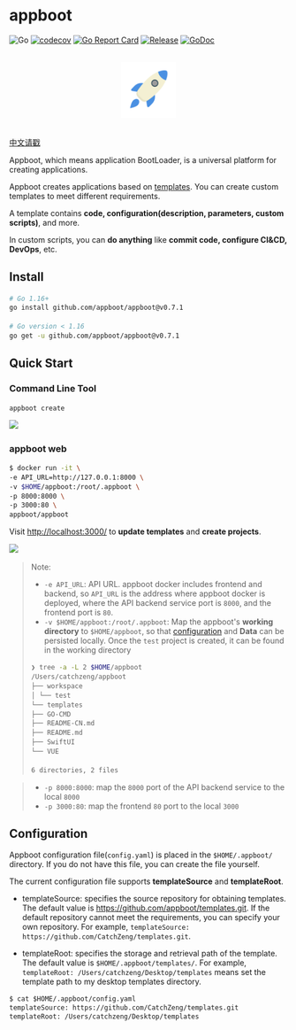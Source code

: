 # appboot

![Go](https://github.com/appboot/appboot/workflows/Go/badge.svg)
[![codecov](https://codecov.io/gh/appboot/appboot/branch/master/graph/badge.svg)](https://codecov.io/gh/appboot/appboot)
[![Go Report Card](https://goreportcard.com/badge/github.com/appboot/appboot)](https://goreportcard.com/report/github.com/appboot/appboot)
[![Release](https://img.shields.io/github/release/appboot/appboot.svg)](https://github.com/appboot/appboot/releases)
[![GoDoc](https://godoc.org/github.com/appboot/appboot?status.svg)](https://pkg.go.dev/github.com/appboot/appboot?tab=doc)

<p align="center">
  <br>
  <img width="20%" src="./assets/logo.svg" alt="logo">
  <br>
  <br>
</p>

[中文请戳](./README-zh.md)

Appboot, which means application BootLoader, is a universal platform for creating applications.

Appboot creates applications based on [templates](https://github.com/appboot/templates). You can create custom templates to meet different requirements.

A template contains **code, configuration(description, parameters, custom scripts)**, and more.

In custom scripts, you can **do anything** like **commit code, configure CI&CD, DevOps**, etc.

## Install

```sh
# Go 1.16+
go install github.com/appboot/appboot@v0.7.1

# Go version < 1.16
go get -u github.com/appboot/appboot@v0.7.1
```

## Quick Start

### Command Line Tool

```shell
appboot create
```

![](https://cdn.jsdelivr.net/gh/appboot/resources@master/appboot.gif)

### appboot web

```sh
$ docker run -it \
-e API_URL=http://127.0.0.1:8000 \
-v $HOME/appboot:/root/.appboot \
-p 8000:8000 \
-p 3000:80 \
appboot/appboot
```

Visit <http://localhost:3000/> to **update templates** and **create projects**.

![](https://cdn.jsdelivr.net/gh/appboot/resources@master/appboot-web.gif)

> Note:
>
> - `-e API_URL`: API URL. appboot docker includes frontend and backend, so `API_URL` is the address where appboot docker is deployed, where the API backend service port is `8000`, and the frontend port is `80`.
> - `-v $HOME/appboot:/root/.appboot`: Map the appboot's **working directory** to `$HOME/appboot`, so that [configuration](#Configuration) and **Data** can be persisted locally.
>   Once the `test` project is created, it can be found in the working directory
>
> ```sh
> ❯ tree -a -L 2 $HOME/appboot
> /Users/catchzeng/appboot
> ├── workspace
> │ └── test
> └── templates
> ├── GO-CMD
> ├── README-CN.md
> ├── README.md
> ├── SwiftUI
> └── VUE
>
> 6 directories, 2 files
> ```

> - `-p 8000:8000`: map the `8000` port of the API backend service to the local `8000`
> - `-p 3000:80`: map the frontend `80` port to the local `3000`

## Configuration

Appboot configuration file(`config.yaml`) is placed in the `$HOME/.appboot/` directory. If you do not have this file, you can create the file yourself.

The current configuration file supports **templateSource** and **templateRoot**.

- templateSource: specifies the source repository for obtaining templates. The default value is <https://github.com/appboot/templates.git>. If the default repository cannot meet the requirements, you can specify your own repository. For example, `templateSource: https://github.com/CatchZeng/templates.git`.

- templateRoot: specifies the storage and retrieval path of the template. The default value is `$HOME/.appboot/templates/`. For example, `templateRoot: /Users/catchzeng/Desktop/templates` means set the template path to my desktop templates directory.

```shell
$ cat $HOME/.appboot/config.yaml
templateSource: https://github.com/CatchZeng/templates.git
templateRoot: /Users/catchzeng/Desktop/templates
```
